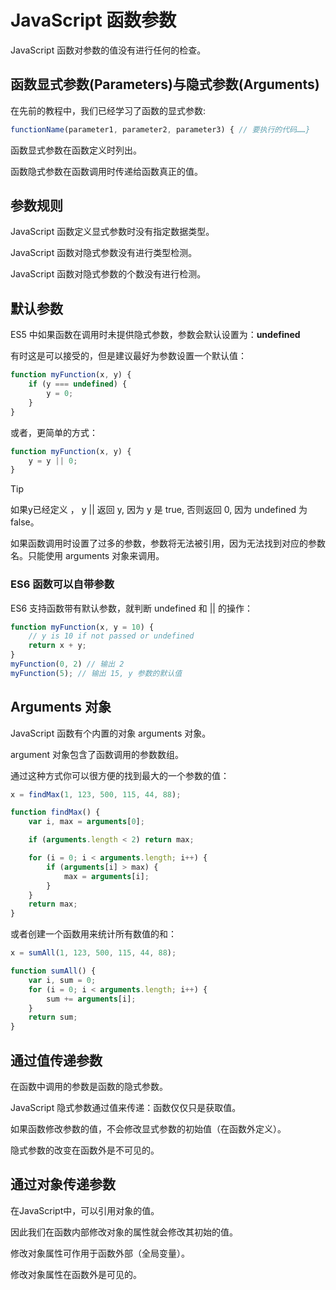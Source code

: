 # JavaScript 函数参数

JavaScript 函数对参数的值没有进行任何的检查。

## 函数显式参数(Parameters)与隐式参数(Arguments)

在先前的教程中，我们已经学习了函数的显式参数:

```javascript
functionName(parameter1, parameter2, parameter3) { // 要执行的代码……}
```
函数显式参数在函数定义时列出。

函数隐式参数在函数调用时传递给函数真正的值。

## 参数规则

JavaScript 函数定义显式参数时没有指定数据类型。

JavaScript 函数对隐式参数没有进行类型检测。

JavaScript 函数对隐式参数的个数没有进行检测。

## 默认参数

ES5 中如果函数在调用时未提供隐式参数，参数会默认设置为：**undefined**

有时这是可以接受的，但是建议最好为参数设置一个默认值：

<!--sec data-title="实例(ES5)" data-filename="js_function_undefined" ces-->
```javascript
function myFunction(x, y) {
    if (y === undefined) {
        y = 0;
    }
}
```
<!--endsec-->

或者，更简单的方式：

<!--sec data-title="实例(ES5)" data-filename="js_function_undefined2" ces-->
```javascript
function myFunction(x, y) {
    y = y || 0;
}
```
<!--endsec-->

> [!TIP]
> 如果y已经定义 ， y || 返回 y, 因为 y 是 true, 否则返回 0, 因为 undefined 为 false。

如果函数调用时设置了过多的参数，参数将无法被引用，因为无法找到对应的参数名。只能使用 arguments 对象来调用。

### ES6 函数可以自带参数

ES6 支持函数带有默认参数，就判断 undefined 和  || 的操作：

<!--sec data-title="实例" data-filename="js_function_undefined3" ces-->
```javascript
function myFunction(x, y = 10) {
    // y is 10 if not passed or undefined
    return x + y;
}
myFunction(0, 2) // 输出 2
myFunction(5); // 输出 15, y 参数的默认值
```
<!--endsec-->

##  Arguments 对象

JavaScript 函数有个内置的对象 arguments 对象。

argument 对象包含了函数调用的参数数组。

通过这种方式你可以很方便的找到最大的一个参数的值：

<!--sec data-title="实例" data-filename="js_function_arguments" ces-->
```javascript
x = findMax(1, 123, 500, 115, 44, 88);

function findMax() {
    var i, max = arguments[0];

    if (arguments.length < 2) return max;

    for (i = 0; i < arguments.length; i++) {
        if (arguments[i] > max) {
            max = arguments[i];
        }
    }
    return max;
}
```
<!--endsec-->

或者创建一个函数用来统计所有数值的和：

<!--sec data-title="实例" data-filename="js_function_arguments_sum" ces-->
```javascript
x = sumAll(1, 123, 500, 115, 44, 88);

function sumAll() {
    var i, sum = 0;
    for (i = 0; i < arguments.length; i++) {
        sum += arguments[i];
    }
    return sum;
}
```
<!--endsec-->

## 通过值传递参数

在函数中调用的参数是函数的隐式参数。

JavaScript 隐式参数通过值来传递：函数仅仅只是获取值。

如果函数修改参数的值，不会修改显式参数的初始值（在函数外定义）。

隐式参数的改变在函数外是不可见的。

## 通过对象传递参数

在JavaScript中，可以引用对象的值。

因此我们在函数内部修改对象的属性就会修改其初始的值。

修改对象属性可作用于函数外部（全局变量）。

修改对象属性在函数外是可见的。

